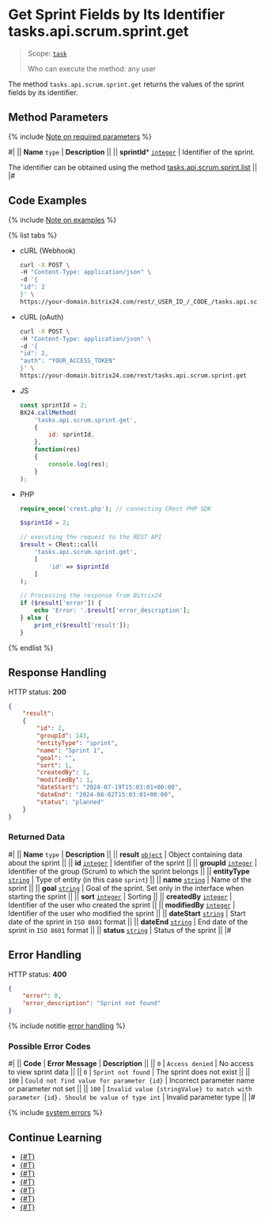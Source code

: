 # Get Sprint Fields by Its Identifier tasks.api.scrum.sprint.get

> Scope: [`task`](../../../scopes/permissions.md)
>
> Who can execute the method: any user

The method `tasks.api.scrum.sprint.get` returns the values of the sprint fields by its identifier.

## Method Parameters

{% include [Note on required parameters](../../../../_includes/required.md) %}

#|
|| **Name**
`type` | **Description** ||
|| **sprintId***
[`integer`](../../../data-types.md) | Identifier of the sprint.

The identifier can be obtained using the method [tasks.api.scrum.sprint.list](./tasks-api-scrum-sprint-list.md) ||
|#

## Code Examples

{% include [Note on examples](../../../../_includes/examples.md) %}

{% list tabs %}

- cURL (Webhook)
  
    ```bash
    curl -X POST \
    -H "Content-Type: application/json" \
    -d '{
    "id": 2
    }' \
    https://your-domain.bitrix24.com/rest/_USER_ID_/_CODE_/tasks.api.scrum.sprint.get
    ```

- cURL (oAuth)
  
    ```bash
    curl -X POST \
    -H "Content-Type: application/json" \
    -d '{
    "id": 2,
    "auth": "YOUR_ACCESS_TOKEN"
    }' \
    https://your-domain.bitrix24.com/rest/tasks.api.scrum.sprint.get
    ```

- JS
  
    ```js
    const sprintId = 2;
    BX24.callMethod(
        'tasks.api.scrum.sprint.get',
        {
            id: sprintId,
        },
        function(res)
        {
            console.log(res);
        }
    );
    ```

- PHP
  
    ```php
    require_once('crest.php'); // connecting CRest PHP SDK

    $sprintId = 2;

    // executing the request to the REST API
    $result = CRest::call(
        'tasks.api.scrum.sprint.get',
        [
            'id' => $sprintId
        ]
    );

    // Processing the response from Bitrix24
    if ($result['error']) {
        echo 'Error: '.$result['error_description'];
    } else {
        print_r($result['result']);
    }
    ```

{% endlist %}

## Response Handling

HTTP status: **200**

```json
{
    "result":
    {
        "id": 2,
        "groupId": 143,
        "entityType": "sprint",
        "name": "Sprint 1",
        "goal": "",
        "sort": 1,
        "createdBy": 1,
        "modifiedBy": 1,
        "dateStart": "2024-07-19T15:03:01+00:00",
        "dateEnd": "2024-08-02T15:03:01+00:00",
        "status": "planned"
    }
}
```

### Returned Data

#|
|| **Name**
`type` | **Description** ||
|| **result** 
[`object`](../../../data-types.md) | Object containing data about the sprint ||
|| **id** 
[`integer`](../../../data-types.md) | Identifier of the sprint ||
|| **groupId** 
[`integer`](../../../data-types.md) | Identifier of the group (Scrum) to which the sprint belongs ||
|| **entityType** 
[`string`](../../../data-types.md) | Type of entity (in this case `sprint`) ||
|| **name** 
[`string`](../../../data-types.md) | Name of the sprint ||
|| **goal** 
[`string`](../../../data-types.md) | Goal of the sprint. Set only in the interface when starting the sprint ||
|| **sort** 
[`integer`](../../../data-types.md) | Sorting ||
|| **createdBy** 
[`integer`](../../../data-types.md) | Identifier of the user who created the sprint ||
|| **modifiedBy** 
[`integer`](../../../data-types.md) | Identifier of the user who modified the sprint ||
|| **dateStart** 
[`string`](../../../data-types.md) | Start date of the sprint in `ISO 8601` format ||
|| **dateEnd** 
[`string`](../../../data-types.md) | End date of the sprint in `ISO 8601` format ||
|| **status** 
[`string`](../../../data-types.md) | Status of the sprint ||
|#

## Error Handling

HTTP status: **400**

```json
{
    "error": 0,
    "error_description": "Sprint not found"
}
```

{% include notitle [error handling](../../../../_includes/error-info.md) %}

### Possible Error Codes

#|
|| **Code** | **Error Message** | **Description** ||
|| `0` | `Access denied` | No access to view sprint data ||
|| `0` | `Sprint not found` | The sprint does not exist ||
|| `100` | `Could not find value for parameter {id}` | Incorrect parameter name or parameter not set ||
|| `100` | `Invalid value {stringValue} to match with parameter {id}. Should be value of type int` | Invalid parameter type ||
|#

{% include [system errors](../../../../_includes/system-errors.md) %}

## Continue Learning

- [{#T}](./tasks-api-scrum-sprint-add.md)
- [{#T}](./tasks-api-scrum-sprint-update.md)
- [{#T}](./tasks-api-scrum-sprint-start.md)
- [{#T}](./tasks-api-scrum-sprint-complete.md)
- [{#T}](./tasks-api-scrum-sprint-list.md)
- [{#T}](./tasks-api-scrum-sprint-delete.md)
- [{#T}](./tasks-api-scrum-sprint-get-fields.md)